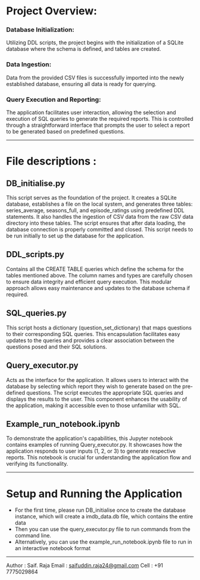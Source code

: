 # Project Overview:

### Database Initialization: 
Utilizing DDL scripts, the project begins with the initialization of a SQLite database where the schema is defined, and tables are created.

### Data Ingestion: 
Data from the provided CSV files is successfully imported into the newly established database, ensuring all data is ready for querying.

### Query Execution and Reporting: 
The application facilitates user interaction, allowing the selection and execution of SQL queries to generate the required reports. This is controlled through a straightforward interface that prompts the user to select a report to be generated based on predefined questions.

---

# File descriptions :

## DB_initialise.py

This script serves as the foundation of the project. It creates a SQLite database, establishes a file on the local system, and generates three tables: series_average, seasons_full, and episode_ratings using predefined DDL statements. It also handles the ingestion of CSV data from the raw CSV data directory into these tables. The script ensures that after data loading, the database connection is properly committed and closed. This script needs to be run initially to set up the database for the application.

## DDL_scripts.py

Contains all the CREATE TABLE queries which define the schema for the tables mentioned above. The column names and types are carefully chosen to ensure data integrity and efficient query execution. This modular approach allows easy maintenance and updates to the database schema if required.

## SQL_queries.py

This script hosts a dictionary (question_set_dictionary) that maps questions to their corresponding SQL queries. This encapsulation facilitates easy updates to the queries and provides a clear association between the questions posed and their SQL solutions.

## Query_executor.py

Acts as the interface for the application. It allows users to interact with the database by selecting which report they wish to generate based on the pre-defined questions. The script executes the appropriate SQL queries and displays the results to the user. This component enhances the usability of the application, making it accessible even to those unfamiliar with SQL.

## Example_run_notebook.ipynb

To demonstrate the application's capabilities, this Jupyter notebook contains examples of running Query_executor.py. It showcases how the application responds to user inputs (1, 2, or 3) to generate respective reports. This notebook is crucial for understanding the application flow and verifying its functionality.

---

# Setup and Running the Application

- For the first time, please run DB_initialise once to create the database instance, which will create a imdb_data.db file, which contains the entire data
- Then you can use the query_executor.py file to run commands from the command line. 
- Alternatively, you can use the example_run_notebook.ipynb file to run in an interactive notebook format

---

Author : Saif. Raja
Email : saifuddin.raja24@gmail.com
Cell : +91 7775029864